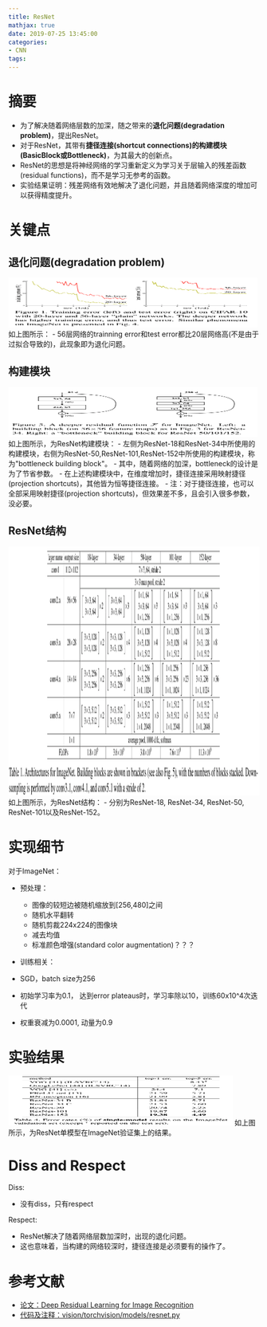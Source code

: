 ```yaml
---
title: ResNet
mathjax: true
date: 2019-07-25 13:45:00
categories: 
- CNN
tags:
---
```


# 摘要

- 为了解决随着网络层数的加深，随之带来的**退化问题(degradation problem)**，提出ResNet。
- 对于ResNet，其带有**捷径连接(shortcut connections)**的**构建模块(BasicBlock或Bottleneck)**，为其最大的创新点。
- ResNet的思想是将神经网络的学习重新定义为学习关于层输入的残差函数(residual functions)，而不是学习无参考的函数。
- 实验结果证明：残差网络有效地解决了退化问题，并且随着网络深度的增加可以获得精度提升。
<!-- more -->

# 关键点

## 退化问题(degradation problem)
<img src="/images/ResNet/1.png"  width = "500" height = "100"/>
如上图所示：
- 56层网络的trainning error和test error都比20层网络高(不是由于过拟合导致的)，此现象即为退化问题。

## 构建模块
<img src="/images/ResNet/2.png"  width = "500" height = "100"/>
如上图所示，为ResNet构建模块：
- 左侧为ResNet-18和ResNet-34中所使用的构建模块，右侧为ResNet-50,ResNet-101,ResNet-152中所使用的构建模块，称为"bottleneck building block"。 
- 其中，随着网络的加深，bottleneck的设计是为了节省参数。
- 在上述构建模块中，在维度增加时，捷径连接采用映射捷径(projection shortcuts)，其他皆为恒等捷径连接。
 - 注：对于捷径连接，也可以全部采用映射捷径(projection shortcuts)，但效果差不多，且会引入很多参数，没必要。

## ResNet结构 
<img src="/images/ResNet/3.png"  width = "900" height = "500"/>
如上图所示，为ResNet结构：
- 分别为ResNet-18, ResNet-34, ResNet-50, ResNet-101以及ResNet-152。

# 实现细节
对于ImageNet：
- 预处理：
    - 图像的较短边被随机缩放到[256,480]之间
    - 随机水平翻转
    - 随机剪裁224x224的图像块
    - 减去均值
    - 标准颜色增强(standard color augmentation)？？？

- 训练相关：
 - SGD，batch size为256
 - 初始学习率为0.1， 达到error plateaus时，学习率除以10，训练60x10^4次迭代
 - 权重衰减为0.0001, 动量为0.9

# 实验结果
<img src="/images/ResNet/4.png"  width = "450" height = "100"/>
如上图所示，为ResNet单模型在ImageNet验证集上的结果。

# Diss and Respect
Diss: 
- 没有diss，只有respect

Respect:
- ResNet解决了随着网络层数加深时，出现的退化问题。
- 这也意味着，当构建的网络较深时，捷径连接是必须要有的操作了。


# 参考文献

- [论文：Deep Residual Learning for Image Recognition](https://arxiv.org/pdf/1512.03385.pdf)
- [代码及注释：vision/torchvision/models/resnet.py](https://github.com/liminn/vision/blob/master/torchvision/models/resnet.py)

